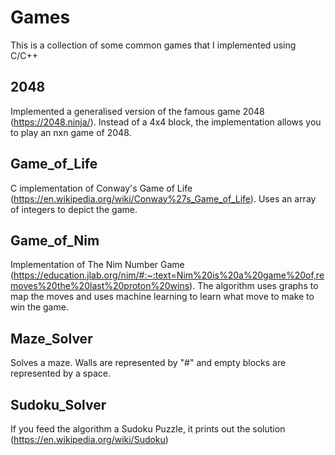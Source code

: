 # Games
This is a collection of some common games that I implemented using C/C++

## 2048 
Implemented a generalised version of the famous game 2048 (https://2048.ninja/). Instead of a 4x4 block, the implementation allows you to play an nxn game of 2048.

## Game_of_Life
C implementation of Conway's Game of Life (https://en.wikipedia.org/wiki/Conway%27s_Game_of_Life). Uses an array of integers to depict the game.

## Game_of_Nim
Implementation of The Nim Number Game (https://education.jlab.org/nim/#:~:text=Nim%20is%20a%20game%20of,removes%20the%20last%20proton%20wins). The algorithm uses graphs to map the moves and uses machine learning to learn what move to make to win the game.

## Maze_Solver
Solves a maze. Walls are represented by "#" and empty blocks are represented by a space. 

## Sudoku_Solver
If you feed the algorithm a Sudoku Puzzle, it prints out the solution (https://en.wikipedia.org/wiki/Sudoku)
